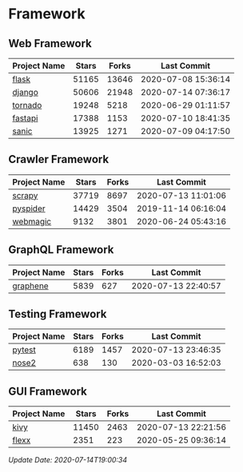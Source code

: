 # Framework

## Web Framework

| Project Name | Stars | Forks | Last Commit |
| ------------ | ----- | ----- | ----------- |
| [flask](https://github.com/pallets/flask) | 51165 | 13646 | 2020-07-08 15:36:14 |
| [django](https://github.com/django/django) | 50606 | 21948 | 2020-07-14 07:36:17 |
| [tornado](https://github.com/tornadoweb/tornado) | 19248 | 5218 | 2020-06-29 01:11:57 |
| [fastapi](https://github.com/tiangolo/fastapi) | 17388 | 1153 | 2020-07-10 18:41:35 |
| [sanic](https://github.com/huge-success/sanic) | 13925 | 1271 | 2020-07-09 04:17:50 |

## Crawler Framework

| Project Name | Stars | Forks | Last Commit |
| ------------ | ----- | ----- | ----------- |
| [scrapy](https://github.com/scrapy/scrapy) | 37719 | 8697 | 2020-07-13 11:01:06 |
| [pyspider](https://github.com/binux/pyspider) | 14429 | 3504 | 2019-11-14 06:16:04 |
| [webmagic](https://github.com/code4craft/webmagic) | 9132 | 3801 | 2020-06-24 05:43:16 |

## GraphQL Framework

| Project Name | Stars | Forks | Last Commit |
| ------------ | ----- | ----- | ----------- |
| [graphene](https://github.com/graphql-python/graphene) | 5839 | 627 | 2020-07-13 22:40:57 |

## Testing Framework

| Project Name | Stars | Forks | Last Commit |
| ------------ | ----- | ----- | ----------- |
| [pytest](https://github.com/pytest-dev/pytest) | 6189 | 1457 | 2020-07-13 23:46:35 |
| [nose2](https://github.com/nose-devs/nose2) | 638 | 130 | 2020-03-03 16:52:03 |

## GUI Framework

| Project Name | Stars | Forks | Last Commit |
| ------------ | ----- | ----- | ----------- |
| [kivy](https://github.com/kivy/kivy) | 11450 | 2463 | 2020-07-13 22:21:56 |
| [flexx](https://github.com/flexxui/flexx) | 2351 | 223 | 2020-05-25 09:36:14 |

*Update Date: 2020-07-14T19:00:34*